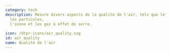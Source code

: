 ```yaml
---
category: tech
description: Mesure divers aspects de la qualité de l'air, tels que le pollen,
  les particules,
  l'ozone et les gaz à effet de serre.
  
icon: /dtpr-icons/air_quality.svg
id: air_quality
name: Qualité de l'air
---
```

